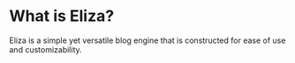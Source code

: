 # What is Eliza?
Eliza is a simple yet versatile blog engine that is constructed for ease of use and customizability. 
